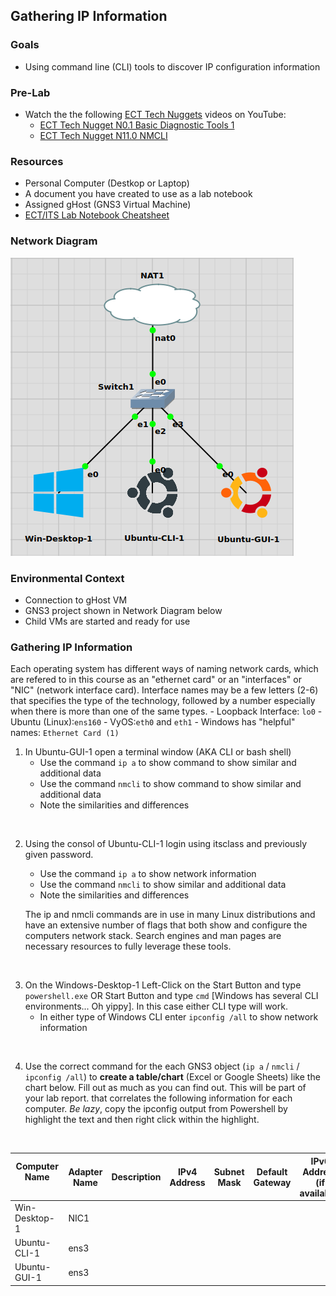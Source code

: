 ## Gathering IP Information

### Goals
- Using command line (CLI) tools to discover IP configuration information
### Pre-Lab
- Watch the the following [ECT Tech Nuggets](https://www.youtube.com/@ecttechnuggets9126/featured) videos on YouTube:
  - [ECT Tech Nugget N0.1 Basic Diagnostic Tools 1](https://youtu.be/OtpzbVz7Ay8)
  - [ECT Tech Nugget N11.0 NMCLI](https://youtu.be/43F51qVz9Ds)

### Resources

- Personal Computer (Destkop or Laptop)
- A document you have created to use as a lab notebook
- Assigned gHost (GNS3 Virtual Machine)
- [ECT/ITS Lab Notebook Cheatsheet](https://github.com/OHIO-ECT/Lab-Notebook-Cheat-Sheet)

### Network Diagram

![](./images/lab1-pic2-1.png)

### Environmental Context

- Connection to gHost VM
- GNS3 project shown in Network Diagram below
- Child VMs are started and ready for use

### Gathering IP Information
Each operating system has different ways of naming network cards, which are refered to in this course as an "ethernet card" or an "interfaces" or "NIC" (network interface card). Interface names may be a few letters (2-6) that specifies the type of the technology, followed by a number especially when there is more than one of the same types. 
     - Loopback Interface: `lo0`
     - Ubuntu (Linux):`ens160`
     - VyOS:`eth0` and `eth1`
     - Windows has "helpful" names: `Ethernet Card (1)`
<br>

1. In Ubuntu-GUI-1 open a terminal window (AKA CLI or bash shell)
    - Use the command `ip a` to show command to show similar and additional data
    - Use the command `nmcli` to show command to show similar and additional data
    - Note the similarities and differences
<br>
   
2. Using the consol of Ubuntu-CLI-1 login using itsclass and previously given password.
    - Use the command `ip a` to show network information
    - Use the command `nmcli` to show similar and additional data
    - Note the similarities and differences

    The ip and nmcli commands are in use in many Linux distributions and have an extensive number of flags that both show and configure the computers network stack. Search engines and man pages are necessary resources to fully leverage these tools.
<br>

3. On the Windows-Desktop-1 Left-Click on the Start Button and type `powershell.exe` OR Start Button and type `cmd` [Windows has several CLI environments... Oh yippy]. In this case either CLI type will work.
    -   In either type of Windows CLI enter `ipconfig /all` to show network information
<br>

4. Use the correct command for the each GNS3 object (`ip a` / `nmcli` / `ipconfig /all`) to **create a table/chart** (Excel or Google Sheets) like the chart below. Fill out as much as you can find out. This will be part of your lab report. that correlates the following information for each computer. *Be lazy*, copy the ipconfig output from Powershell by highlight the text and then right click within the highlight. 
<br>

|Computer Name &nbsp;&nbsp;&nbsp;&nbsp;&nbsp;&nbsp;&nbsp;&nbsp;&nbsp;&nbsp;&nbsp;&nbsp;&nbsp;&nbsp;&nbsp;&nbsp;&nbsp;&nbsp;&nbsp;|Adapter Name | Description | IPv4 Address | Subnet Mask | Default Gateway | IPv6 Address (if available) |
|--|--|--|--|--|--|--|
|Win-Desktop-1| NIC1 | | | | | |
|Ubuntu-CLI-1 | ens3| | | | | |
|Ubuntu-GUI-1| ens3| | | | | |

